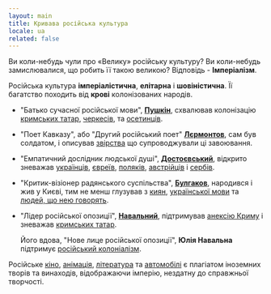 ```yaml
---
layout: main
title: Кривава російська культура
locale: ua
related: false
---
```


Ви коли-небудь чули про «Велику» російську культуру?
Ви коли-небудь замислювалися, що робить її такою великою?
Відповідь - __Імперіалізм__.

Російська культура __імперіалістична__, __елітарна__ і __шовіністична__.
Її багатство походить від <span class="bloody">__крові__</span> колонізованих народів.

- "Батько сучасної російської мови", [__Пушкін__](/ua/pushkin/), схвалював колонізацію
  [кримських татар](/ua/pushkin/#схвалював-геноцид-кримських-татар-стверджув-що-роззброєння-черкесів-було-єдиним-способом-заспокоїти-їх-після-насильницького-завоювання),
  [черкесів](/ua/pushkin/#сподівався-економічно-вгамувати-черкесів-перекривши-їм-вихід-до-чорного-моря),
  та
  [осетинців](/ua/pushkin/#схвалював-проституцію-серед-бідних-осетинських-жінок).

- "Поет Кавказу", або "Другий російський поет" [__Лєрмонтов__](/ua/lermontov/), сам був солдатом,
  і описував [звірства](/ua/lermontov/#гусари-ігнорують-сльози-та-молитви-та-жорстоко-травмують-жертву-через-збудження)
  що супроводжували ці завоювання.

- "Емпатичний дослідник людської душі", [__Достоєвський__](/ua/dostoevsky/), відкрито зневажав
  [українців](/ua/dostoevsky/#зневажав-українців-за-ліберальність-і-повагу-до-жіночих-прав-стверджував-природність-російського-патріархату),
  [євреїв](/ua/dostoevsky/#використовував-антисемітські-образи-зневажав-євреїв-за-те-що-вони-не-були-християнами),
  [поляків](/ua/dostoevsky/#стверджував-що-поляки-ворожі-та-ультранаціоналістичні),
  [австрійців](/ua/dostoevsky/#називав-поляків-і-австрійців-шваллю-стверджував-що-вони-не-достойні-російського-співчуття)
  і
  [сербів](/ua/dostoevsky/#вважав-росіян-хорошими-а-колонізовані-нації-поганими-та-шкідливими).

- "Критик-візіонер радянського суспільства", [__Булгаков__](/ua/bulgakov/), народився і жив у Києві, тим не менш глузував з
  [киян](/ua/bulgakov/#вважав-київ-гіршим-за-москву),
  [української мови](/ua/bulgakov/#глузував-з-української-мови-і-не-сприймав-її-серйозно)
  та
  [людей, що нею говорять](/ua/bulgakov/#глузував-з-людей-що-почали-говорити-українською-мовою-натякаючи-що-російські-культура-та-ресурси-є-багатшими).

- "Лідер російської опозиції", [__Навальний__](/ua/navalny/), підтримував
  [анексію Криму](/ua/navalny/#підтримав-анексію-криму-росією)
  і зневажав [кримських татар](/ua/navalny/#згадував-корінних-кримських-татар-як-агітуючу-зацікавлену-сторону).

  Його вдова, "Нове лице російської опозиції", __Юлія Навальна__ підтримує
  [російський колоніалізм](/ua/navalny#юлія-навальна-обіцяє-переслідувати-противників-російського-колоніалізму).

Російське
[кіно](/ua/movie_plagiarisms/),
[анімація](/ua/animation_plagiarisms/),
[література](/ua/literature_plagiarisms/)
та [автомобілі](/ua/cars_plagiarisms/)
є плагіатом іноземних творів та винаходів, відображаючи імперію, нездатну до справжньої творчості.
